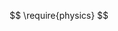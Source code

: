 $$
\require{physics}
$$
<!--
$$
\makeatletter
\newlength\xvec@height%
\newlength\xvec@depth%
\newlength\xvec@width%
\newcommand{\xvec}[2][]{%
  \ifmmode%
    \settoheight{\xvec@height}{$#2$}%
    \settodepth{\xvec@depth}{$#2$}%
    \settowidth{\xvec@width}{$#2$}%
  \else%
    \settoheight{\xvec@height}{#2}%
    \settodepth{\xvec@depth}{#2}%
    \settowidth{\xvec@width}{#2}%
  \fi%
  \def\xvec@arg{#1}%
  \def\xvec@dd{:}%
  \def\xvec@d{.}%
  \raisebox{.2ex}{\raisebox{\xvec@height}{\rlap{%
    \kern.05em
    \begin{tikzpicture}[scale=1]
    \pgfsetroundcap
    \draw (.05em,0)--(\xvec@width-.05em,0);
    \draw (\xvec@width-.05em,0)--(\xvec@width-.15em, .075em);
    \draw (\xvec@width-.05em,0)--(\xvec@width-.15em,-.075em);
    \ifx\xvec@arg\xvec@d%
      \fill(\xvec@width*.45,.5ex) circle (.5pt);%
    \else\ifx\xvec@arg\xvec@dd%
      \fill(\xvec@width*.30,.5ex) circle (.5pt);%
      \fill(\xvec@width*.65,.5ex) circle (.5pt);%
    \fi\fi%
    \end{tikzpicture}%
  }}}%
  #2%
}

\let\stdvec\vec
\renewcommand{\vec}[1]{\xvec[]{#1}}
$$
 -->
$$
\newcommand{\udots}[1]{%
    \tikz[baseline=(todotted.base)]{
        \node[inner sep=1pt,outer sep=0pt] (todotted) {#1};
        \draw[densely dotted] (todotted.south west) -- (todotted.south east);
    }%
}%
\newcommand\eqq{\mathrel{\overset{\makebox[0pt]{\mbox{\small ?}}}{=}}}
$$
$$
\newcommand{\dvec}[1]{\dot{\vec{#1}}}
\newcommand{\ddvec}[1]{\ddot{\vec{#1}}}
\newcommand{\pdv}[1]{\frac{\partial }{\partial #1}}
$$


$$
\newcommand{\agl}[2]{\langle#1 \, #2 \rangle} %%%% Some definition for the spinor braket in four and six dimensions %%%%%
\newcommand{\sqr}[2]{\lbrack #1 \, #2 \rbrack}
\newcommand{\aglb}[2]{\langle #1 \, #2 \rangle}
\newcommand{\sabrv}[2]{\lbrack#1\,#2\rangle}
\newcommand{\asbrv}[2]{\langle#1\,#2\rbrack}
\newcommand{\sabr}[4]{\lbrack#1_{\dot{#2}}\, #3_{#4}\rangle}
\newcommand{\asbr}[4]{\langle#1_{#2} \, #3_{\dot{#4}}\rbrack}
\newcommand{\afour}[8]{\langle#1_{#2}\, #3_{#4}\, #5_{#6}\, #7_{#8} \rangle}
\newcommand{\bfour}[8]{\lbrack#1_{\dot{#2}}\, #3_{\dot{#4}}\, #5_{\dot{#6}}\, #7_{\dot{#8}}\rbrack}
\newcommand{\tu}[2][\lambda]{\tilde{{#1}}^{\dot{#2}}}
\newcommand{\td}[2][\lambda]{\tilde{{#1}}_{\dot{#2}}}
\newcommand{\lu}[1]{\lambda^{#1}}
\newcommand{\ltu}[1][\alpha]{\tu{#1}}
\newcommand{\lthd}[1]{\hat{\tilde{\lambda}}_{#1}}
\newcommand{\lh}{\hat{\lambda}}
\newcommand{\ld}[1]{\lambda_{#1}}
\newcommand{\lmt}{\tilde{\lambda}}
\newcommand{\lmtd}[1][\alpha]{\td{#1}}
\newcommand{\ltd}[1]{\tilde{\lambda}_{\dot{#1}}}
\newcommand{\muu}[1]{\mu^{#1}}
\newcommand{\mtu}[1]{\tilde{\mu}^{\dot{#1}}}
\newcommand{\mud}[1]{\mu_{#1}}
\newcommand{\mtd}[1]{\tilde{\mu}_{\dot{#1}}}
$$
<!-- %%%% Some useful character %%%% -->
$$
\renewcommand{\L}{\mathcal{L}}
\newcommand{\Lg}{\text{L}}
\renewcommand{\H}{\hat{H}}
\newcommand{\sgn}{\text{sgn}}
\newcommand{\one}{\mathbb{1}}
\newcommand{\RR}{\mathbb{R}}
\newcommand{\CC}{\mathbb{C}}
\newcommand{\cA}{\mathcal{A}}
\newcommand{\cN}{\mathcal{N}}
\newcommand{\cL}{\mathcal{L}}
\newcommand{\cO}{\mathcal{O}}
\newcommand{\tb}{\tilde{b}}
\newcommand{\dij}{\delta_{ij}}
\newcommand{\sA}{\mathscr{A}}
\newcommand{\parallelsum}{\mathbin{/\mkern-5mu/}}
$$
<!-- %%% Samuel: defining brackets -->
$$
\newcommand{\al}[2][\,]{\langle \, #2 #1}
\newcommand{\ar}[2][\,]{#2 #1 \rangle}
\newcommand{\slf}[2][\,]{\lbrack \, #2 #1}
\newcommand{\sr}[2][\,]{#2 #1 \rbrack}
\newcommand{\surround}[3][\,]{#2 #1  #3}
\newcommand{\bss}[3][\,]{ \surround[#1]{\slf[]{#2}}{\sr[\,]{#3}}}
\newcommand{\bsa}[3][\,]{ \surround[#1]{\slf[]{#2}}{\ar[\,]{#3}}}
\newcommand{\bas}[3][\,]{ \surround[#1]{\al[]{#2}}{\sr[\,]{#3}}}
\newcommand{\baa}[3][\,]{ \surround[#1]{\al[]{#2}}{\ar[\,]{#3}}}
\newcommand{\bsms}[3]{\bss[{\surround{|}{#2 \,}{|}}]{#1}{#3}}
\newcommand{\bsma}[3]{\bsa[{\surround{|}{#2 \,}{|}}]{#1}{#3}}
\newcommand{\bams}[3]{\bas[{\surround{|}{#2 \,}{|}}]{#1}{#3}}
\newcommand{\bama}[3]{\baa[{\surround{|}{#2 \,}{|}}]{#1}{#3}}
\newcommand\abs[1]{\lvert #1 \rvert}
$$
<!-- %% Usage: \bams{left}{center}{right} < left | center | right ]
%% Usage: \bsa{left}{right} < left right >
%% Usage: \bss{left}{right} [ left right >
-->
